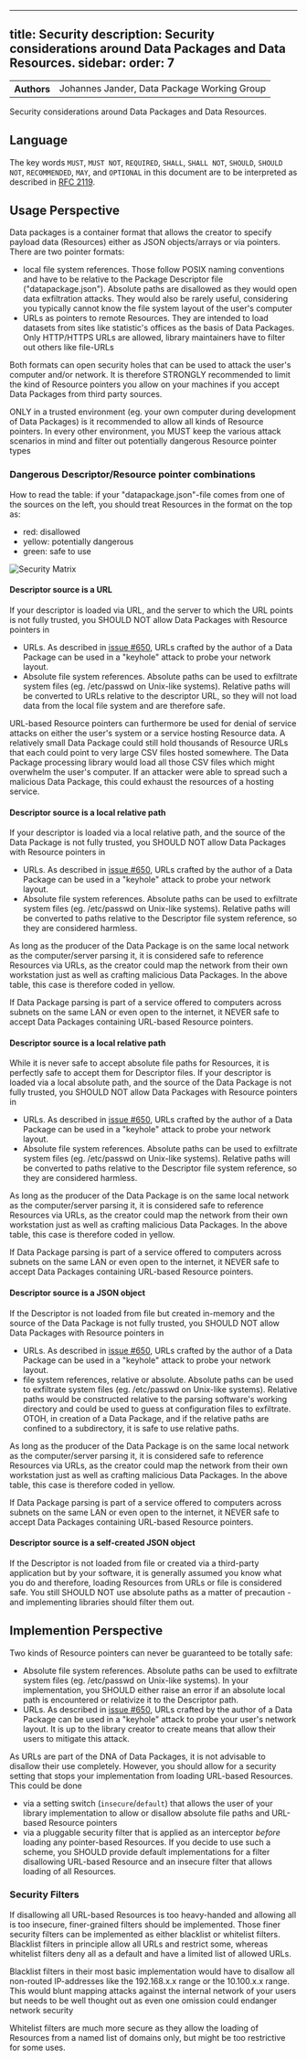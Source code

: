<!--
SPDX-FileCopyrightText: 2024 FrictionlessData https://datapackage.org/

SPDX-License-Identifier: Unlicense
-->

---
title: Security
description: Security considerations around Data Packages and Data Resources.
sidebar:
  order: 7
---

<table>
  <tr>
    <th>Authors</th>
    <td>Johannes Jander, Data Package Working Group</td>
  </tr>
</table>

Security considerations around Data Packages and Data Resources.

## Language

The key words `MUST`, `MUST NOT`, `REQUIRED`, `SHALL`, `SHALL NOT`, `SHOULD`, `SHOULD NOT`, `RECOMMENDED`, `MAY`, and `OPTIONAL` in this document are to be interpreted as described in [RFC 2119](https://www.ietf.org/rfc/rfc2119.txt).

## Usage Perspective

Data packages is a container format that allows the creator to specify payload data (Resources) either as JSON objects/arrays or via pointers. There are two pointer formats:

- local file system references. Those follow POSIX naming conventions and have to be relative to the Package Descriptor file ("datapackage.json"). Absolute paths are disallowed as they would open data exfiltration attacks. They would also be rarely useful, considering you typically cannot know the file system layout of the user's computer
- URLs as pointers to remote Resources. They are intended to load datasets from sites like statistic's offices as the basis of Data Packages. Only HTTP/HTTPS URLs are allowed, library maintainers have to filter out others like file-URLs

Both formats can open security holes that can be used to attack the user's computer and/or network. It is therefore STRONGLY recommended to limit the kind of Resource pointers you allow on your machines if you accept Data Packages from third party sources.

ONLY in a trusted environment (eg. your own computer during development of Data Packages) is it recommended to allow all kinds of Resource pointers. In every other environment, you MUST keep the various attack scenarios in mind and filter out potentially dangerous Resource pointer types

### Dangerous Descriptor/Resource pointer combinations

How to read the table: if your "datapackage.json"-file comes from one of the sources on the left, you should treat Resources in the format on the top as:

- red: disallowed
- yellow: potentially dangerous
- green: safe to use

![Security Matrix](./assets/security-matrix.png)

#### Descriptor source is a URL

If your descriptor is loaded via URL, and the server to which the URL points is not fully trusted, you SHOULD NOT allow Data Packages with Resource pointers in

- URLs. As described in [issue #650](https://github.com/frictionlessdata/specs/issues/650), URLs crafted by the author of a Data Package can be used in a "keyhole" attack to probe your network layout.
- Absolute file system references. Absolute paths can be used to exfiltrate system files (eg. /etc/passwd on Unix-like systems). Relative paths will be converted to URLs relative to the descriptor URL, so they will not load data from the local file system and are therefore safe.

URL-based Resource pointers can furthermore be used for denial of service attacks on either the user's system or a service hosting Resource data. A relatively small Data Package could still hold thousands of Resource URLs that each could point to very large CSV files hosted somewhere. The Data Package processing library would load all those CSV files which might overwhelm the user's computer. If an attacker were able to spread such a malicious Data Package, this could exhaust the resources of a hosting service.

#### Descriptor source is a local relative path

If your descriptor is loaded via a local relative path, and the source of the Data Package is not fully trusted, you SHOULD NOT allow Data Packages with Resource pointers in

- URLs. As described in [issue #650](https://github.com/frictionlessdata/specs/issues/650), URLs crafted by the author of a Data Package can be used in a "keyhole" attack to probe your network layout.
- Absolute file system references. Absolute paths can be used to exfiltrate system files (eg. /etc/passwd on Unix-like systems). Relative paths will be converted to paths relative to the Descriptor file system reference, so they are considered harmless.

As long as the producer of the Data Package is on the same local network as the computer/server parsing it, it is considered safe to reference Resources via URLs, as the creator could map the network from their own workstation just as well as crafting malicious Data Packages. In the above table, this case is therefore coded in yellow.

If Data Package parsing is part of a service offered to computers across subnets on the same LAN or even open to the internet, it NEVER safe to accept Data Packages containing URL-based Resource pointers.

#### Descriptor source is a local relative path

While it is never safe to accept absolute file paths for Resources, it is perfectly safe to accept them for Descriptor files. If your descriptor is loaded via a local absolute path, and the source of the Data Package is not fully trusted, you SHOULD NOT allow Data Packages with Resource pointers in

- URLs. As described in [issue #650](https://github.com/frictionlessdata/specs/issues/650), URLs crafted by the author of a Data Package can be used in a "keyhole" attack to probe your network layout.
- Absolute file system references. Absolute paths can be used to exfiltrate system files (eg. /etc/passwd on Unix-like systems). Relative paths will be converted to paths relative to the Descriptor file system reference, so they are considered harmless.

As long as the producer of the Data Package is on the same local network as the computer/server parsing it, it is considered safe to reference Resources via URLs, as the creator could map the network from their own workstation just as well as crafting malicious Data Packages. In the above table, this case is therefore coded in yellow.

If Data Package parsing is part of a service offered to computers across subnets on the same LAN or even open to the internet, it NEVER safe to accept Data Packages containing URL-based Resource pointers.

#### Descriptor source is a JSON object

If the Descriptor is not loaded from file but created in-memory and the source of the Data Package is not fully trusted, you SHOULD NOT allow Data Packages with Resource pointers in

- URLs. As described in [issue #650](https://github.com/frictionlessdata/specs/issues/650), URLs crafted by the author of a Data Package can be used in a "keyhole" attack to probe your network layout.
- file system references, relative or absolute. Absolute paths can be used to exfiltrate system files (eg. /etc/passwd on Unix-like systems). Relative paths would be constructed relative to the parsing software's working directory and could be used to guess at configuration files to exfiltrate. OTOH, in creation of a Data Package, and if the relative paths are confined to a subdirectory, it is safe to use relative paths.

As long as the producer of the Data Package is on the same local network as the computer/server parsing it, it is considered safe to reference Resources via URLs, as the creator could map the network from their own workstation just as well as crafting malicious Data Packages. In the above table, this case is therefore coded in yellow.

If Data Package parsing is part of a service offered to computers across subnets on the same LAN or even open to the internet, it NEVER safe to accept Data Packages containing URL-based Resource pointers.

#### Descriptor source is a self-created JSON object

If the Descriptor is not loaded from file or created via a third-party application but by your software, it is generally assumed you know what you do and therefore, loading Resources from URLs or file is considered safe. You still SHOULD NOT use absolute paths as a matter of precaution - and implementing libraries should filter them out.

## Implemention Perspective

Two kinds of Resource pointers can never be guaranteed to be totally safe:

- Absolute file system references. Absolute paths can be used to exfiltrate system files (eg. /etc/passwd on Unix-like systems). In your implementation, you SHOULD either raise an error if an absolute local path is encountered or relativize it to the Descriptor path.
- URLs. As described in [issue #650](https://github.com/frictionlessdata/specs/issues/650), URLs crafted by the author of a Data Package can be used in a "keyhole" attack to probe your user's network layout. It is up to the library creator to create means that allow their users to mitigate this attack.

As URLs are part of the DNA of Data Packages, it is not advisable to disallow their use completely. However, you should allow for a security setting that stops your implementation from loading URL-based Resources. This could be done

- via a setting switch (`insecure`/`default`) that allows the user of your library implementation to allow or disallow absolute file paths and URL-based Resource pointers
- via a pluggable security filter that is applied as an interceptor _before_ loading any pointer-based Resources. If you decide to use such a scheme, you SHOULD provide default implementations for a filter disallowing URL-based Resource and an insecure filter that allows loading of all Resources.

### Security Filters

If disallowing all URL-based Resources is too heavy-handed and allowing all is too insecure, finer-grained filters should be implemented. Those finer security filters can be implemented as either blacklist or whitelist filters. Blacklist filters in principle allow all URLs and restrict some, whereas whitelist filters deny all as a default and have a limited list of allowed URLs.

Blacklist filters in their most basic implementation would have to disallow all non-routed IP-addresses like the 192.168.x.x range or the 10.100.x.x range. This would blunt mapping attacks against the internal network of your users but needs to be well thought out as even one omission could endanger network security

Whitelist filters are much more secure as they allow the loading of Resources from a named list of domains only, but might be too restrictive for some uses.
